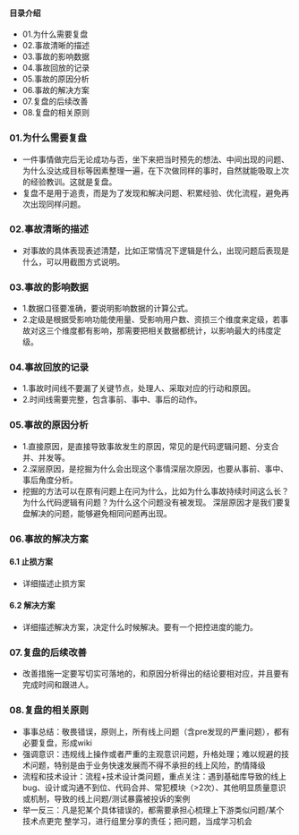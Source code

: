 #### 目录介绍
- 01.为什么需要复盘
- 02.事故清晰的描述
- 03.事故的影响数据
- 04.事故回放的记录
- 05.事故的原因分析
- 06.事故的解决方案
- 07.复盘的后续改善
- 08.复盘的相关原则


### 01.为什么需要复盘
- ⼀件事情做完后⽆论成功与否，坐下来把当时预先的想法、中间出现的问题、为什么没达成⽬标等因素整理⼀遍，在下次做同样的事时，⾃然就能吸取上次的经验教训。这就是复盘。
- 复盘不是⽤于追责，⽽是为了发现和解决问题、积累经验、优化流程，避免再次出现同样问题。



### 02.事故清晰的描述
- 对事故的具体表现表述清楚，⽐如正常情况下逻辑是什么，出现问题后表现是什么，可以⽤截图⽅式说明。


### 03.事故的影响数据
- 1.数据⼝径要准确，要说明影响数据的计算公式。
- 2.定级是根据受影响功能使用量、受影响⽤户数、资损三个维度来定级，若事故对这三个维度都有影响，那需要把相关数据都统计，以影响最⼤的纬度定级。


### 04.事故回放的记录
- 1.事故时间线不要漏了关键节点，处理⼈、采取对应的⾏动和原因。
- 2.时间线需要完整，包含事前、事中、事后的动作。



### 05.事故的原因分析
- 1.直接原因，是直接导致事故发⽣的原因，常⻅的是代码逻辑问题、分⽀合并、并发等。
- 2.深层原因，是挖掘为什么会出现这个事情深层次原因，也要从事前、事中、事后⻆度分析。
- 挖掘的⽅法可以在原有问题上在问为什么，⽐如为什么事故持续时间这么⻓？为什么代码逻辑有问题？为什么这个问题没有被发现。 深层原因才是我们要复盘解决的问题，能够避免相同问题再出现。


### 06.事故的解决方案
#### 6.1 止损方案
- 详细描述止损方案


#### 6.2 解决方案
- 详细描述解决方案，决定什么时候解决。要有一个把控进度的能力。



### 07.复盘的后续改善
- 改善措施⼀定要写切实可落地的，和原因分析得出的结论要相对应，并且要有完成时间和跟进⼈。



### 08.复盘的相关原则
- 事事总结：敬畏错误，原则上，所有线上问题（含pre发现的严重问题），都有必要复盘，形成wiki
- 强调意识：违规线上操作或者严重的主观意识问题，升格处理；难以规避的技术问题，特别是由于业务快速发展⽽不得不承担的线上⻛险，酌情降级
- 流程和技术设计：流程+技术设计类问题，重点关注：遇到基础库导致的线上bug、设计或沟通不到位、代码合并、常犯模块（>2次）、其他明显质量意识或机制，导致的线上问题/测试暴露被投诉的案例
- 举⼀反三：凡是犯某个具体错误的，都需要承担⼼梳理上下游类似问题/某个技术点更完 整学习，进⾏组⾥分享的责任；把问题，当成学习机会








